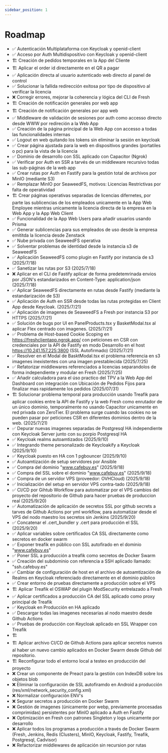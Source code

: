 ```yaml
---
sidebar_position: 1
---
```


# Roadmap

- ✅ Autenticación Multiplataforma con Keycloak y openid-client
- ✅ Acceso por Auth Multidispositivo con Keycloak y openid-client
- 🏗️ Creación de pedidos temporales en la App del Cliente
- 🏗️ Aplicar el order id directamente en el QR a pagar
- ✅ Aplicación directa al usuario autenticado web directo al panel de control
- ✅ Solucionar la fallida redirección exitosa por tipo de dispositivo al verificar la licencia
- ❌ Corregir errores, mejorar la coherencia y lógica del CLI de Fresh
- 🏗️ Creación de notificación generales por web app
- 🏗️ Creación de notificación generales por app web
- ✅ Middleware de validación de sesiones por auth como accesso directo desde WWW por redireción a la Web App
- ✅ Creación de la página principal de la Web App con accesso a todas las funcionalidades internas
- ✅ Logout en web quitando los tokens sin eliminar la sesión en keycloak
- ✅ Crear página ajustada para la web en dispositivos grandes (portatiles o pc) para la vista de la licencia
- ✅ Dominio de desarrollo con SSL aplicado con Capacitor (Ngrok)
- ✅ Verificar por Auth en SSR a tarvés de un middleware recursivo todas las sub-páginas de la web app
- ✅ Crear rutas por Auth en Fastify para la gestión total de archivos por MinIO (mediante S3)
- ✅ Remplazar MinIO por SeaweedFS, motivos: Licencias Restrictivas por falta de operatividad
- 🏗️ Crear páginas operativas separadas de licencias difernetes, por parte las sublicencias de los empleados unicamente en la App Web Employee mientras unicamente la licencia directa de la empresa en la Web App y la App Web Client
- ✅ Funcionalidad de la App Web Users para añadir usuarios usando Prisma
- ✅ Generar sublicencias para sus empleados de uso desde la empresa emititda la licencia desde Zenstack
- ✅ Nube privada con SeaweedFS operativa
- ✅ Solventar problemas de identidad desde la instancia s3 de SeaweedFS
- ✅ Aplicación SeaweedFS como plugin en Fastify por instancia de s3 (2025/7/18)
- ✅ Sanetizar las rutas por S3 (2025/7/18)
- ❌ Aplicar en el CLI de Fastify aplicar de forma predetemrinada envios por JSON's estandarizados en Content-Type: application/json (2025/7/18)
- ✅ Aplicar SeaweedFS directamente en rutas desde Fastify (mediante la estandarización de S3)
- ✅ Aplicación de Auth en SSR desde todas las rutas protegidas en Client App desde Keycloak. (2025/7/21)
- ✅ Aplicación de imagenes de SeaweedFS a Fresh por instancia S3 por HTTPS (2025/7/21)
- ✅ Solución de bugs por UI en PanelProducts.tsx y BasketModal.tsx al aplicar Flex centrado con imagenes. (2025/7/21)
- ✅ Problema de Host-based Cookie Scoping en https://freshclientapp.ngrok.app/ con peticiones en CSR con credenciales por la API de Fastify en modo Desarrollo en el host https://10.241.157.225:3800 (SSL Autofirmado) (2025/7/21)
- ✅ Resolver en el Modal de BasktModal.tsx el problema referencia en s3 imagenes inexistentes con una imagen prestablecida (2025/7/25)
- ✅ Refatorizar middlewares referenciados a licencias separandolos de forma independiente y modular en Fresh (2025/7/25)
- ✅ Añadir calculadora para el úso practico del TPV a la Web App del Dashboard con integración con Ubicación de Pedidos Fijos para finalizar mas rapidamente los pedidos (2025/07/31)
- 🏗️ Solucionar problema temporal para producción usando Treafik para aplicar cookies entre la API de Fastify y la web Fresh como enrutador de un único dominio, temporalmente no usando Capacitor unicamente en red privada con ZeroTier. El problema surge cuando las cookies no se pueden pasar por peticiones CSR en diferentes dominios dentro de la web. (2025/7/21)
- ✅ Depurar nuevas imagenes separadas de Postgresql HA independiente con Keycloak Server junto con su porpio Postgresql HA
- ✅ Keycloak realms autoamtizados (2025/9/10)
- ✅ Integrando theme personalizado de Keycloakify a Keycloak (2025/9/10)
- ✅ Keycloak puesto en HA con 1 pgbouncer (2025/9/10)
- ✅ Autoamtización de setup servidores por Ansible
- ✅ Compra del dominio "www.cafebuy.es" (2025/9/18)
- ✅ Compra del SSL sobre el dominio "www.cafebuy.es" (2025/9/18)
- ✅ Compra  de un servidor VPS (proveedor: OVHCloud) (2025/9/18)
- ✅ Inicialización del setup en servidor VPS contra-tado (2025/9/18)
- ✅ CI/CD por Gihtub Workflow para automatizar por el VPS cambios del proyecto del repositorio de Github para hacer pruebas de produccion real (2025/9/20)
- ✅ Automatización de aplicación de secretos SSL por github secrets a tarves de Github Actions por yml workflow, para automatizar desde el VPS del nodo maestro los secretos sin Jenkins (2025/9/20)
- ✅ Concatenar el .cert_bundler y .cert para producción el SSL (2025/9/20)
- ✅ Aplicar variables sobre certificados CA SSL directamente como secretos en docker swarm
- ✅ Exponer treafik en público con SSL autofirado en el dominio "www.cafebuy.es"
- ✅ Poner SSL a producción a treafik como secretos de Docker Swarm
- ✅ Creación del subdominio con referencia a SSH aplicado llamado: "ssh.cafebuy.es"
- ✅ Cambiar de configuración de host en el archivo de autoamtización de Realms en Keycloak referenciado directamente en el dominio público
- ✅ Crear entorno de pruebas directamente a producción sobre el VPS
- 🏗️ Aplicar Treafik el OSWAP del plugin ModSecurity entrelazado a Fresh
- ✅ Aplicar certificados a producción CA del SSL aplicado como proxy principal de Treafik
- ✅ Keycloak en Producción en HA aplicado
- ✅ Descargar todas las imagenes necesarias al nodo maestro desde Github Actions
- ✅ Pruebas de producción con Keycloak aplicado en SSL Wrapper con Treafik
- 🏗️
- 🏗️ Aplicar archivo CI/CD de Github Actions para aplicar secretos nuevos al haber un nuevo cambio aplicados en Docker Swarm desde Github del repositorio.
- 🏗️ Reconfigurar todo el entorno local a testeo en producción del proyecto
- ❌ Crear un componente de Preact para la gestión con IndexDB sobre los objetos blob
- ❌ Eliminar la configuración de SSL autofiramdo en Android a producción (res/xml/network_security_config.xml)
- ❌ Normalizar configuración ENV's
- ❌ Segurar secretos a producción en Docker Swarm
- ❌ Gestión de imagenes (únicamente por webp, previamente procesadas comprimidas) persistentes por MinIO aplicado a Auth en Fastify
- ❌ Optimización en Fresh con patrones Singleton y logs unicamente por desarrollo
- ❌ Aplicar todos los programas a producción a través de Docker Swarm (Fresh, Jenkins, Redis (Clusters), MinIO, Keycloak, Fastify, Treafik, Postgresql, Cadvisor)
- ❌ Refactorizar middlewares de aplicación sin recursion por rutas